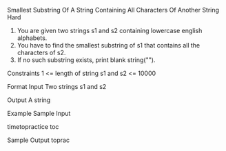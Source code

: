 Smallest Substring Of A String Containing All Characters Of Another String
Hard

1. You are given two strings s1 and s2 containing lowercase english alphabets.
2. You have to find the smallest substring of s1 that contains all the characters of s2.
3. If no such substring exists, print blank string("").

Constraints
1 <= length of string s1 and s2 <= 10000

Format
Input
Two strings s1 and s2

Output
A string

Example
Sample Input

timetopractice
toc

Sample Output
toprac